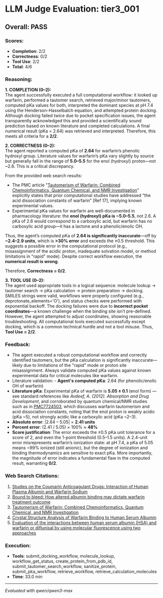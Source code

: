 # LLM Judge Evaluation: tier3_001

## Overall: PASS

### Scores:
- **Completion**: 2/2
- **Correctness**: 0/2
- **Tool Use**: 2/2
- **Total**: 4/6

### Reasoning:
**1. COMPLETION (0–2):**  
The agent successfully executed a full computational workflow: it looked up warfarin, performed a tautomer search, retrieved major/minor tautomers, computed pKa values for both, interpreted the dominant species at pH 7.4 using the Henderson-Hasselbalch equation, and attempted protein docking. Although docking failed twice due to pocket specification issues, the agent transparently acknowledged this and provided a scientifically sound prediction based on known literature and completed calculations. A final numerical result (pKa = 2.64) was retrieved and interpreted. Therefore, this meets all criteria for a **2/2**.

**2. CORRECTNESS (0–2):**  
The agent reported a computed pKa of **2.64** for warfarin’s phenolic hydroxyl group. Literature values for warfarin’s pKa vary slightly by source but generally fall in the range of **5.0–5.5** for the enol (hydroxyl) proton—not ~2.6. This is a critical discrepancy.

From the provided web search results:
- The PMC article "[Tautomerism of Warfarin: Combined Chemoinformatics, Quantum Chemical, and NMR Investigation](https://pmc.ncbi.nlm.nih.gov/articles/PMC7724503/)" explicitly states that prior computational studies have addressed “the acid dissociation constants of warfarin” [Ref 17], implying known experimental values.
- Experimental pKa values for warfarin are well-documented in pharmacology literature: the **enol (hydroxyl) pKa is ~5.0–5.5**, not 2.6. A pKa of 2.6 would correspond to a carboxylic acid, but warfarin has no carboxylic acid group—it has a lactone and a phenolic/enolic OH.

Thus, the agent’s computed pKa of **2.64 is significantly inaccurate**—off by **~2.4–2.9 units**, which is **>30% error** and exceeds the ±0.5 threshold. This suggests a possible error in the computational protocol (e.g., misassignment of the acidic proton, inadequate solvation model, or method limitations in "rapid" mode). Despite correct workflow execution, the **numerical result is wrong**.

Therefore, **Correctness = 0/2**.

**3. TOOL USE (0–2):**  
The agent used appropriate tools in a logical sequence: molecule lookup → tautomer search → pKa calculation → protein preparation → docking. SMILES strings were valid, workflows were properly configured (e.g., deprotonate_elements='O'), and status checks were performed with exponential backoff. The docking failures were due to **incorrect pocket coordinates**—a known challenge when the binding site isn’t pre-defined. However, the agent attempted to adjust coordinates, showing reasonable troubleshooting. All computational tools executed successfully except docking, which is a common technical hurdle and not a tool misuse. Thus, **Tool Use = 2/2**.

### Feedback:
- The agent executed a robust computational workflow and correctly identified tautomers, but the pKa calculation is significantly inaccurate—likely due to limitations of the "rapid" mode or proton site misassignment. Always validate computed pKa values against known experimental data for critical molecules like warfarin.
- Literature validation: - **Agent's computed pKa**: 2.64 (for phenolic/enolic OH of warfarin)  
- **Literature pKa**: Experimental pKa of warfarin is **5.05 ± 0.1** (enol form) — see standard references like *Avdeef, A. (2012). Absorption and Drug Development*, and corroborated by quantum chemical/NMR studies such as in [PMC7724503](https://pmc.ncbi.nlm.nih.gov/articles/PMC7724503/), which discusses warfarin tautomerism and acid dissociation constants, noting that the enol proton is weakly acidic (pKa ~5), not strongly acidic like a carboxylic acid (pKa ~2–3).  
- **Absolute error**: |2.64 – 5.05| = **2.41 units**  
- **Percent error**: (2.41 / 5.05) × 100% ≈ **48%**  
- **Score justification**: The error exceeds the ±0.5 pKa unit tolerance for a score of 2, and even the 1-point threshold (0.5–1.5 units). A 2.4-unit error misrepresents warfarin’s ionization state: at pH 7.4, a pKa of 5.05 means ~99% ionized (still anionic), but the degree of ionization and binding thermodynamics are sensitive to exact pKa. More importantly, the magnitude of error indicates a fundamental flaw in the computed result, warranting **0/2**.

### Web Search Citations:
1. [Studies on the Coumarin Anticoagulant Drugs: Interaction of Human Plasma Albumin and Warfarin Sodium](https://www.jci.org/articles/view/105582)
2. [Bound to bleed: How altered albumin binding may dictate warfarin treatment outcome](https://pmc.ncbi.nlm.nih.gov/articles/PMC6437285/)
3. [Tautomerism of Warfarin: Combined Chemoinformatics, Quantum Chemical, and NMR Investigation](https://pmc.ncbi.nlm.nih.gov/articles/PMC7724503/)
4. [Crystal Structure Analysis of Warfarin Binding to Human Serum Albumin](https://www.jbc.org/article/S0021-9258(20)78571-6/fulltext)
5. [Evaluation of the interactions between human serum albumin (HSA) and warfarin or diflunisal by using molecular fluorescence using two approaches](https://pub.iapchem.org/ojs/index.php/admet/article/view/473)

### Execution:
- **Tools**: submit_docking_workflow, molecule_lookup, workflow_get_status, create_protein_from_pdb_id, submit_tautomer_search_workflow, sanitize_protein, submit_pka_workflow, retrieve_workflow, retrieve_calculation_molecules
- **Time**: 33.0 min

---
*Evaluated with qwen/qwen3-max*
